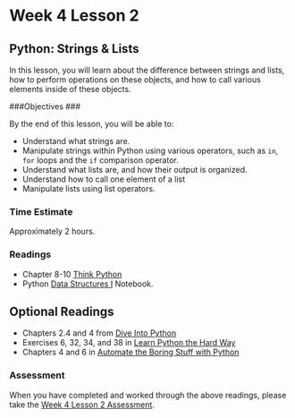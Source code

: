 # Week 4 Lesson 2 #
## Python: Strings & Lists ##

In this lesson, you will learn about the difference between strings and lists, how to perform operations on these objects, and how to call various elements inside of these objects. 

###Objectives ###

By the end of this lesson, you will be able to:

- Understand what strings are. 
- Manipulate strings within Python using various operators, such as ```in```, ```for``` loops and the ```if``` comparison operator.
- Understand what lists are, and how their output is organized.
- Understand how to call one element of a list
- Manipulate lists using list operators.

### Time Estimate ###

Approximately 2 hours.

### Readings ####

- Chapter 8-10 [Think Python](http://greenteapress.com/thinkpython2/html/index.html)
- Python [Data Structures I](notebooks/pydatastructures.ipynb) Notebook.

## Optional Readings ##

- Chapters 2.4 and 4 from [Dive Into Python](http://www.diveintopython3.net/index.html)
- Exercises 6, 32, 34, and 38 in [Learn Python the Hard Way](http://proquest.safaribooksonline.com.proxy2.library.illinois.edu/book/programming/python/9780133124316)
- Chapters 4 and 6 in [Automate the Boring Stuff with Python](http://proquest.safaribooksonline.com.proxy2.library.illinois.edu/book/programming/python/9781457189906)


### Assessment ###

When you have completed and worked through the above readings, please take the [Week 4 Lesson 2 Assessment](https://learn.illinois.edu/mod/quiz/).
